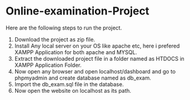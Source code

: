 # Online-examination-Project
Here are the following steps to run the project.
1. Download the project as zip file.
2. Install Any local server on your OS like apache etc, here i prefered XAMPP Application for both apache and MYSQL.
3. Extract the downloaded project file in a folder named as HTDOCS in XAMPP Application Folder.
4. Now open any browser and open localhost/dashboard and go to phpmyadmin and create database named as db_exam.
5. Import the db_exam.sql file in the database.
6. Now open the website on localhost as its path. 

